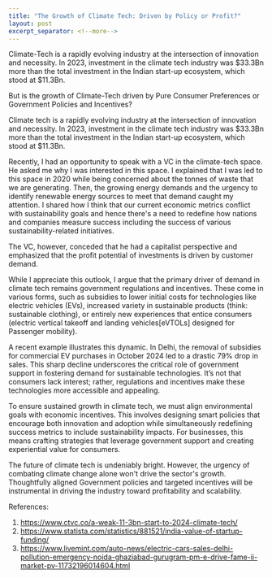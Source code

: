 ```yaml
---
title: "The Growth of Climate Tech: Driven by Policy or Profit?"
layout: post
excerpt_separator: <!--more-->
---
```


Climate-Tech is a rapidly evolving industry at the intersection of innovation and necessity. In 2023, investment in the climate tech industry was $33.3Bn more than the total investment in the Indian start-up ecosystem, which stood at $11.3Bn.

But is the growth of Climate-Tech driven by Pure Consumer Preferences or Government Policies and Incentives?

<!--more-->

Climate tech is a rapidly evolving industry at the intersection of innovation and necessity. In 2023, investment in the climate tech industry was $33.3Bn more than the total investment in the Indian start-up ecosystem, which stood at $11.3Bn.

Recently, I had an opportunity to speak with a VC in the climate-tech space. He asked me why I was interested in this space. I explained that I was led to this space in 2020 while being concerned about the tonnes of waste that we are generating. Then, the growing energy demands and the urgency to identify renewable energy sources to meet that demand caught my attention. I shared how I think that our current economic metrics conflict with sustainability goals and hence there's a need to redefine how nations and companies measure success including the success of various sustainability-related initiatives.

The VC, however, conceded that he had a capitalist perspective and emphasized that the profit potential of investments is driven by customer demand. 

While I appreciate this outlook, I argue that the primary driver of demand in climate tech remains government regulations and incentives. These come in various forms, such as subsidies to lower initial costs for technologies like electric vehicles (EVs), increased variety in sustainable products (think: sustainable clothing), or entirely new experiences that entice consumers (electric vertical takeoff and landing vehicles[eVTOLs] designed for Passenger mobility).

A recent example illustrates this dynamic. In Delhi, the removal of subsidies for commercial EV purchases in October 2024 led to a drastic 79% drop in sales. This sharp decline underscores the critical role of government support in fostering demand for sustainable technologies. It’s not that consumers lack interest; rather, regulations and incentives make these technologies more accessible and appealing. 

To ensure sustained growth in climate tech, we must align environmental goals with economic incentives. This involves designing smart policies that encourage both innovation and adoption while simultaneously redefining success metrics to include sustainability impacts. For businesses, this means crafting strategies that leverage government support and creating experiential value for consumers.

The future of climate tech is undeniably bright. However, the urgency of combating climate change alone won't drive the sector's growth. Thoughtfully aligned Government policies and targeted incentives will be instrumental in driving the industry toward profitability and scalability. 



References:
1. https://www.ctvc.co/a-weak-11-3bn-start-to-2024-climate-tech/
2. https://www.statista.com/statistics/881521/india-value-of-startup-funding/
3. https://www.livemint.com/auto-news/electric-cars-sales-delhi-pollution-emergency-noida-ghaziabad-gurugram-pm-e-drive-fame-ii-market-pv-11732196014604.html

